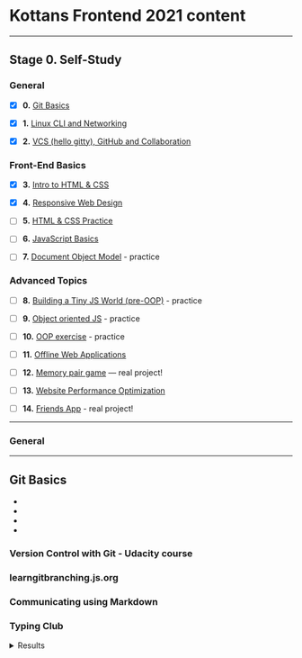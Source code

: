 # Kottans Frontend 2021 content

---

## Stage 0. Self-Study

### General

- [x] **0.** [Git Basics](#task0)

- [x] **1.** [Linux CLI and Networking](#task1)

- [x] **2.** [VCS (hello gitty), GitHub and Collaboration](#task2)

### Front-End Basics

- [x] **3.** [Intro to HTML & CSS](#task3)

- [x] **4.** [Responsive Web Design](#task4)

- [ ] **5.** [HTML & CSS Practice](#task5)

- [ ] **6.** [JavaScript Basics](#task6)

- [ ] **7.** [Document Object Model](#task7) - practice

### Advanced Topics

- [ ] **8.** [Building a Tiny JS World (pre-OOP)](#task8) - practice

- [ ] **9.** [Object oriented JS](#task9) - practice

- [ ] **10.** [OOP exercise](#task10) - practice

- [ ] **11.** [Offline Web Applications](#task11)

- [ ] **12.** [Memory pair game](#task12) — real project!

- [ ] **13.** [Website Performance Optimization](#task13)

- [ ] **14.** [Friends App](#task14) - real project!

---

### General

---

## Git Basics <span id="task0"></span>

-
-
-
-

### Version Control with Git - Udacity course

### learngitbranching.js.org

### Communicating using Markdown

### Typing Club

<details><summary>Results</summary>
<p>

![Screenshot-image-link]()

</p>
</details>
